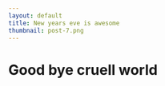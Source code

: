 ```yaml
---
layout: default
title: New years eve is awesome
thumbnail: post-7.png
---
```


# Good bye cruell world